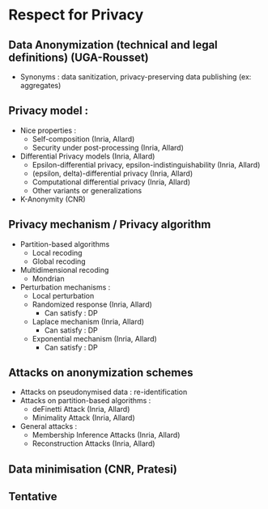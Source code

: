 # Respect for Privacy

## Data Anonymization (technical and legal definitions) (UGA-Rousset)
- Synonyms : data sanitization, privacy-preserving data publishing (ex: aggregates)

## Privacy model :
- Nice properties : 
    -  Self-composition (Inria, Allard)
    -  Security under post-processing (Inria, Allard)
- Differential Privacy models (Inria, Allard)
    - Epsilon-differential privacy, epsilon-indistinguishability (Inria, Allard)
    - (epsilon, delta)-differential privacy (Inria, Allard)
    - Computational differential privacy (Inria, Allard)
    - Other variants or generalizations
- K-Anonymity (CNR)
## Privacy mechanism / Privacy algorithm
- Partition-based algorithms 
    - Local recoding
    - Global recoding
- Multidimensional recoding
    - Mondrian
- Perturbation mechanisms :
    - Local perturbation 
    - Randomized response (Inria, Allard)
        - Can satisfy : DP  
    - Laplace mechanism (Inria, Allard) 
        - Can satisfy : DP
    - Exponential mechanism (Inria, Allard)
        - Can satisfy : DP

## Attacks on anonymization schemes
- Attacks on pseudonymised data : re-identification 
- Attacks on partition-based algorithms : 
    - deFinetti Attack (Inria, Allard)
    - Minimality Attack (Inria, Allard)
- General attacks : 
    - Membership Inference Attacks (Inria, Allard)
    - Reconstruction Attacks (Inria, Allard)

## Data minimisation (CNR, Pratesi)
## Tentative

